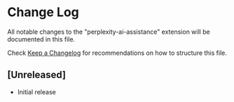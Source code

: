 # Change Log

All notable changes to the "perplexity-ai-assistance" extension will be documented in this file.

Check [Keep a Changelog](http://keepachangelog.com/) for recommendations on how to structure this file.

## [Unreleased]

- Initial release